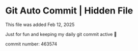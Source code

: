 # Git Auto Commit | Hidden File

This file was added Feb 12, 2025

Just for fun and keeping my daily git commit active 🤪

commit number: 463574
